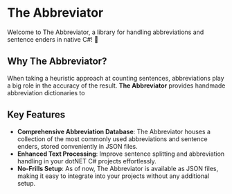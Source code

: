 
# The Abbreviator
Welcome to The Abbreviator, a library for handling abbreviations and sentence enders in native C#! 🚀

## Why The Abbreviator?
When taking a heuristic approach at counting sentences, abbreviations play a big role in the accuracy of the result. **The Abbreviator** provides handmade abbreviation dictionaries to 

## Key Features
- **Comprehensive Abbreviation Database**: The Abbreviator houses a collection of the most commonly used abbreviations and sentence enders, stored conveniently in JSON files.
- **Enhanced Text Processing**: Improve sentence splitting and abbreviation handling in your dotNET C# projects effortlessly.
- **No-Frills Setup**: As of now, The Abbreviator is available as JSON files, making it easy to integrate into your projects without any additional setup.
